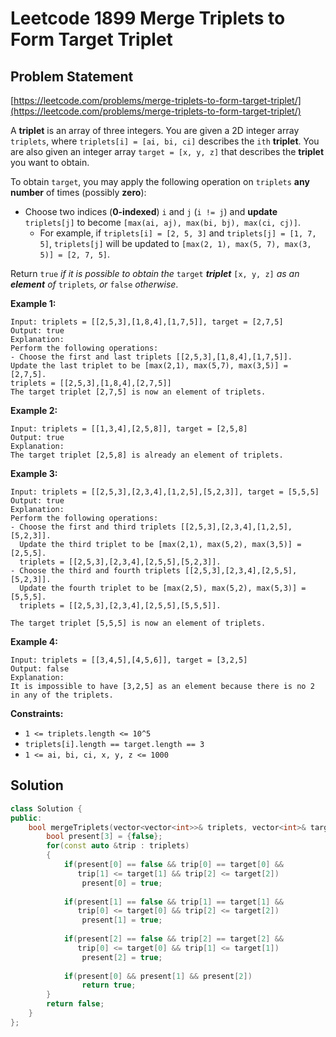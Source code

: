 # Leetcode 1899 Merge Triplets to Form Target Triplet

## Problem Statement

[https://leetcode.com/problems/merge-triplets-to-form-target-triplet/](https://leetcode.com/problems/merge-triplets-to-form-target-triplet/)

A **triplet** is an array of three integers. You are given a 2D integer array `triplets`, where `triplets[i] = [ai, bi, ci]` describes the `ith` **triplet**. You are also given an integer array `target = [x, y, z]` that describes the **triplet** you want to obtain.

To obtain `target`, you may apply the following operation on `triplets` **any number** of times \(possibly **zero**\):

* Choose two indices \(**0-indexed**\) `i` and `j` \(`i != j`\) and **update** `triplets[j]` to become `[max(ai, aj), max(bi, bj), max(ci, cj)]`.
  * For example, if `triplets[i] = [2, 5, 3]` and `triplets[j] = [1, 7, 5]`, `triplets[j]` will be updated to `[max(2, 1), max(5, 7), max(3, 5)] = [2, 7, 5]`.

Return `true` _if it is possible to obtain the_ `target` _**triplet**_ `[x, y, z]` _as an **element** of_ `triplets`_, or_ `false` _otherwise_.

**Example 1:**

```text
Input: triplets = [[2,5,3],[1,8,4],[1,7,5]], target = [2,7,5]
Output: true
Explanation: 
Perform the following operations:
- Choose the first and last triplets [[2,5,3],[1,8,4],[1,7,5]]. 
Update the last triplet to be [max(2,1), max(5,7), max(3,5)] = [2,7,5]. 
triplets = [[2,5,3],[1,8,4],[2,7,5]]
The target triplet [2,7,5] is now an element of triplets.
```

**Example 2:**

```text
Input: triplets = [[1,3,4],[2,5,8]], target = [2,5,8]
Output: true
Explanation: 
The target triplet [2,5,8] is already an element of triplets.
```

**Example 3:**

```text
Input: triplets = [[2,5,3],[2,3,4],[1,2,5],[5,2,3]], target = [5,5,5]
Output: true
Explanation: 
Perform the following operations:
- Choose the first and third triplets [[2,5,3],[2,3,4],[1,2,5],[5,2,3]]. 
  Update the third triplet to be [max(2,1), max(5,2), max(3,5)] = [2,5,5]. 
  triplets = [[2,5,3],[2,3,4],[2,5,5],[5,2,3]].
- Choose the third and fourth triplets [[2,5,3],[2,3,4],[2,5,5],[5,2,3]]. 
  Update the fourth triplet to be [max(2,5), max(5,2), max(5,3)] = [5,5,5]. 
  triplets = [[2,5,3],[2,3,4],[2,5,5],[5,5,5]].
  
The target triplet [5,5,5] is now an element of triplets.
```

**Example 4:**

```text
Input: triplets = [[3,4,5],[4,5,6]], target = [3,2,5]
Output: false
Explanation: 
It is impossible to have [3,2,5] as an element because there is no 2 in any of the triplets.
```

**Constraints:**

* `1 <= triplets.length <= 10^5`
* `triplets[i].length == target.length == 3`
* `1 <= ai, bi, ci, x, y, z <= 1000`

## Solution

```cpp
class Solution {
public:
    bool mergeTriplets(vector<vector<int>>& triplets, vector<int>& target) {
        bool present[3] = {false};
        for(const auto &trip : triplets)
        {
            if(present[0] == false && trip[0] == target[0] && 
               trip[1] <= target[1] && trip[2] <= target[2])
                present[0] = true;
            
            if(present[1] == false && trip[1] == target[1] && 
               trip[0] <= target[0] && trip[2] <= target[2])
                present[1] = true;
            
            if(present[2] == false && trip[2] == target[2] && 
               trip[0] <= target[0] && trip[1] <= target[1])
                present[2] = true;
            
            if(present[0] && present[1] && present[2])
                return true;
        }
        return false;
    }
};
```

